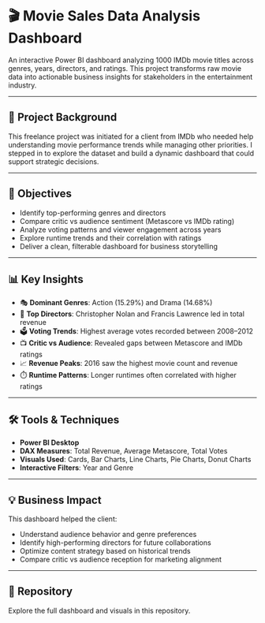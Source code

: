 # 🎬 Movie Sales Data Analysis Dashboard

An interactive Power BI dashboard analyzing 1000 IMDb movie titles across genres, years, directors, and ratings. This project transforms raw movie data into actionable business insights for stakeholders in the entertainment industry.

---

## 📌 Project Background

This freelance project was initiated for a client from IMDb who needed help understanding movie performance trends while managing other priorities. I stepped in to explore the dataset and build a dynamic dashboard that could support strategic decisions.

---

## 🧠 Objectives

- Identify top-performing genres and directors
- Compare critic vs audience sentiment (Metascore vs IMDb rating)
- Analyze voting patterns and viewer engagement across years
- Explore runtime trends and their correlation with ratings
- Deliver a clean, filterable dashboard for business storytelling

---

## 📊 Key Insights

- 🎭 **Dominant Genres**: Action (15.29%) and Drama (14.68%)
- 👑 **Top Directors**: Christopher Nolan and Francis Lawrence led in total revenue
- 🗳️ **Voting Trends**: Highest average votes recorded between 2008–2012
- 📺 **Critic vs Audience**: Revealed gaps between Metascore and IMDb ratings
- 📈 **Revenue Peaks**: 2016 saw the highest movie count and revenue
- ⏱️ **Runtime Patterns**: Longer runtimes often correlated with higher ratings

---

## 🛠 Tools & Techniques

- **Power BI Desktop**
- **DAX Measures**: Total Revenue, Average Metascore, Total Votes
- **Visuals Used**: Cards, Bar Charts, Line Charts, Pie Charts, Donut Charts
- **Interactive Filters**: Year and Genre

---

## 💡 Business Impact

This dashboard helped the client:
- Understand audience behavior and genre preferences
- Identify high-performing directors for future collaborations
- Optimize content strategy based on historical trends
- Compare critic vs audience reception for marketing alignment

---

## 🔗 Repository

Explore the full dashboard and visuals in this repository.  

